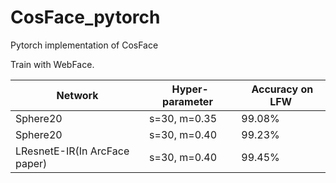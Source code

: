 # CosFace_pytorch
Pytorch implementation of CosFace

Train with WebFace.

Network  |  Hyper-parameter  |  Accuracy on LFW
------------- | -------------  |  -------------
Sphere20  | s=30, m=0.35  |  99.08%
Sphere20  | s=30, m=0.40  |  99.23%
LResnetE-IR(In ArcFace paper)  | s=30, m=0.40  |  99.45%
